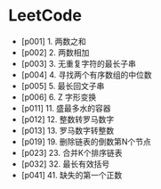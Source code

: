 # LeetCode

* [p001] 1. 两数之和
* [p002] 2. 两数相加
* [p003] 3. 无重复字符的最长子串
* [p004] 4. 寻找两个有序数组的中位数
* [p005] 5. 最长回文子串
* [p006] 6. Z 字形变换
* [p011] 11. 盛最多水的容器
* [p012] 12. 整数转罗马数字
* [p013] 13. 罗马数字转整数
* [p019] 19. 删除链表的倒数第N个节点
* [p023] 23. 合并K个排序链表
* [p032] 32. 最长有效括号
* [p041] 41. 缺失的第一个正数